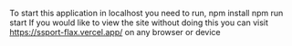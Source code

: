 To start this application in localhost you need to run,
npm install
npm run start
If you would like to view the site without doing this you can visit 
https://ssport-flax.vercel.app/ on any browser or device
